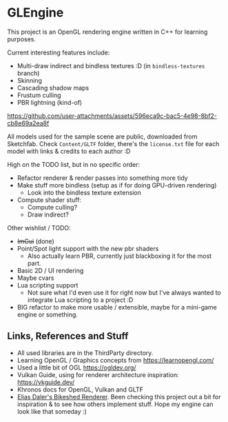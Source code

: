 # GLEngine

This project is an OpenGL rendering engine written in C++ for learning purposes. 

Current interesting features include:
* Multi-draw indirect and bindless textures :D (in `bindless-textures` branch)
* Skinning
* Cascading shadow maps
* Frustum culling
* PBR lightning (kind-of)

https://github.com/user-attachments/assets/596eca9c-bac5-4e98-8bf2-cb8e69a2ea8f

All models used for the sample scene are public, downloaded from Sketchfab. 
Check `Content/GLTF` folder, there's the `license.txt` file for each model with links & credits to each author :D 

High on the TODO list, but in no specific order: 
* Refactor renderer & render passes into something more tidy
* Make stuff more bindless (setup as if for doing GPU-driven rendering)
    * Look into the bindless texture extension
* Compute shader stuff:
    * Compute culling?
    * Draw indirect?

Other wishlist / TODO:
* ~~ImGui~~ (done) 
* Point/Spot light support with the new pbr shaders
    * Also actually learn PBR, currently just blackboxing it for the most part.
* Basic 2D / UI rendering 
* Maybe cvars
* Lua scripting support
    * Not sure what I'd even use it for right now but I've always wanted to integrate
      Lua scripting to a project :D 
* BIG refactor to make more usable / extensible, maybe for a mini-game engine or something.

## Links, References and Stuff

* All used libraries are in the ThirdParty directory.
* Learning OpenGL / Graphics concepts from https://learnopengl.com/
* Used a little bit of OGL https://ogldev.org/
* Vulkan Guide, using for renderer architecture inspiration: https://vkguide.dev/
* Khronos docs for OpenGL, Vulkan and GLTF
* [Elias Daler's Bikeshed Renderer](https://github.com/eliasdaler/edbr). Been checking this project out a bit for inspiration & to see how others implement stuff. Hope my engine can look like that someday :)
